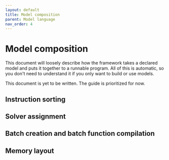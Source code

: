 ```yaml
---
layout: default
title: Model composition
parent: Model language
nav_order: 4
---
```


# Model composition

This document will loosely describe how the framework takes a declared model and puts it together to a runnable program. All of this is automatic, so you don't need to understand it if you only want to build or use models.

This document is yet to be written. The guide is prioritized for now.

## Instruction sorting

## Solver assignment

## Batch creation and batch function compilation

## Memory layout

